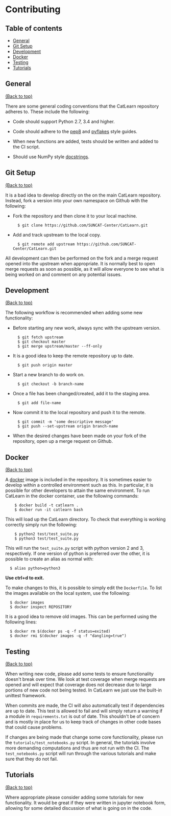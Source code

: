 # Contributing

## Table of contents

-   [General](#general)
-   [Git Setup](#git-setup)
-   [Development](#development)
-   [Docker](#docker)
-   [Testing](#testing)
-   [Tutorials](#tutorials)

## General

[(Back to top)](#table-of-contents)

There are some general coding conventions that the CatLearn repository adheres to. These include the following:

-   Code should support Python 2.7, 3.4 and higher.

-   Code should adhere to the [pep8](https://www.python.org/dev/peps/pep-0008/) and [pyflakes](https://pypi.python.org/pypi/pyflakes) style guides.

-   When new functions are added, tests should be written and added to the CI script.

-   Should use NumPy style [docstrings](https://github.com/numpy/numpy/blob/master/doc/HOWTO_DOCUMENT.rst.txt).

## Git Setup

[(Back to top)](#table-of-contents)

It is a bad idea to develop directly on the on the main CatLearn repository. Instead, fork a version into your own namespace on Github with the following:

-   Fork the repository and then clone it to your local machine.

    ```shell
      $ git clone https://github.com/SUNCAT-Center/CatLearn.git
    ```

-   Add and track upstream to the local copy.

    ```shell
      $ git remote add upstream https://github.com/SUNCAT-Center/CatLearn.git
    ```

All development can then be performed on the fork and a merge request opened into the upstream when appropriate. It is normally best to open merge requests as soon as possible, as it will allow everyone to see what is being worked on and comment on any potential issues.

## Development

[(Back to top)](#table-of-contents)

The following workflow is recommended when adding some new functionality:

-   Before starting any new work, always sync with the upstream version.

    ```shell
      $ git fetch upstream
      $ git checkout master
      $ git merge upstream/master --ff-only
    ```

-   It is a good idea to keep the remote repository up to date.

    ```shell
      $ git push origin master
    ```

-   Start a new branch to do work on.

    ```shell
      $ git checkout -b branch-name
    ```

-   Once a file has been changed/created, add it to the staging area.

    ```shell
      $ git add file-name
    ```

-   Now commit it to the local repository and push it to the remote.

    ```shell
      $ git commit -m 'some descriptive message'
      $ git push --set-upstream origin branch-name
    ```

-   When the desired changes have been made on your fork of the repository, open up a merge request on Github.

## Docker

[(Back to top)](#table-of-contents)

A [docker](https://www.docker.com) image is included in the repository. It is sometimes easier to develop within a controlled environment such as this. In particular, it is possible for other developers to attain the same environment. To run CatLearn in the docker container, use the following commands:

```shell
    $ docker build -t catlearn .
    $ docker run -it catlearn bash
```

This will load up the CatLearn directory. To check that everything is working correctly simply run the following:

```shell
    $ python2 test/test_suite.py
    $ python3 test/test_suite.py
```

This will run the `test_suite.py` script with python version 2 and 3, respectively. If one version of python is preferred over the other, it is possible to create an alias as normal with:

```shell
  $ alias python=python3
```

**Use ctrl+d to exit.**

To make changes to this, it is possible to simply edit the `Dockerfile`. To list the images available on the local system, use the following:

```shell
  $ docker images
  $ docker inspect REPOSITORY
```

It is a good idea to remove old images. This can be performed using the following lines:

```shell
  $ docker rm $(docker ps -q -f status=exited)
  $ docker rmi $(docker images -q -f "dangling=true")
```

## Testing

[(Back to top)](#table-of-contents)

When writing new code, please add some tests to ensure functionality doesn't break over time. We look at test coverage when merge requests are opened and will expect that coverage does not decrease due to large portions of new code not being tested. In CatLearn we just use the built-in unittest framework.

When commits are made, the CI will also automatically test if dependencies are up to date. This test is allowed to fail and will simply return a warning if a module in `requirements.txt` is out of date. This shouldn't be of concern and is mostly in place for us to keep track of changes in other code bases that could cause problems.

If changes are being made that change some core functionality, please run the `tutorials/test_notebooks.py` script. In general, the tutorials involve more demanding computations and thus are not run with the CI. The `test_notebooks.py` script will run through the various tutorials and make sure that they do not fail.

## Tutorials

[(Back to top)](#table-of-contents)

Where appropriate please consider adding some tutorials for new functionality. It would be great if they were written in jupyter notebook form, allowing for some detailed discussion of what is going on in the code.
